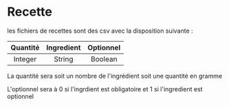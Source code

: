 # Recette

les fichiers de recettes sont des csv avec la disposition suivante :

|Quantité|Ingredient|Optionnel|
|:---:|:---:|:---:|
|Integer|String|Boolean|

La quantité sera soit un nombre de l'ingrédient soit une quantité en gramme

L'optionnel sera à 0 si l'ingrdient est obligatoire et 1 si l'ingredient est optionnel
